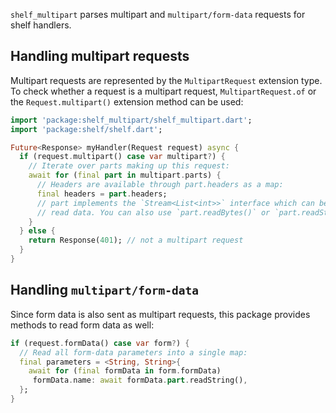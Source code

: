 `shelf_multipart` parses multipart and `multipart/form-data` requests for shelf handlers.

## Handling multipart requests

Multipart requests are represented by the `MultipartRequest` extension type. To
check whether a request is a multipart request, `MultipartRequest.of` or
the `Request.multipart()` extension method can be used:

```dart
import 'package:shelf_multipart/shelf_multipart.dart';
import 'package:shelf/shelf.dart';

Future<Response> myHandler(Request request) async {
  if (request.multipart() case var multipart?) {
    // Iterate over parts making up this request:
    await for (final part in multipart.parts) {
      // Headers are available through part.headers as a map:
      final headers = part.headers;
      // part implements the `Stream<List<int>>` interface which can be used to
      // read data. You can also use `part.readBytes()` or `part.readString()`
    }
  } else {
    return Response(401); // not a multipart request
  }
}
```

## Handling `multipart/form-data`

Since form data is also sent as multipart requests, this package provides
methods to read form data as well:

```dart
if (request.formData() case var form?) {
  // Read all form-data parameters into a single map:
  final parameters = <String, String>{
    await for (final formData in form.formData)
     formData.name: await formData.part.readString(),
  };
}
```
